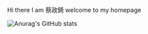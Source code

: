  Hi there
 I am 蔡政錡
 welcome to my homepage
 
 
![Anurag's GitHub stats](https://github-readme-stats.vercel.app/api?username=anuraghazra&theme=dark&show_icons=true)
